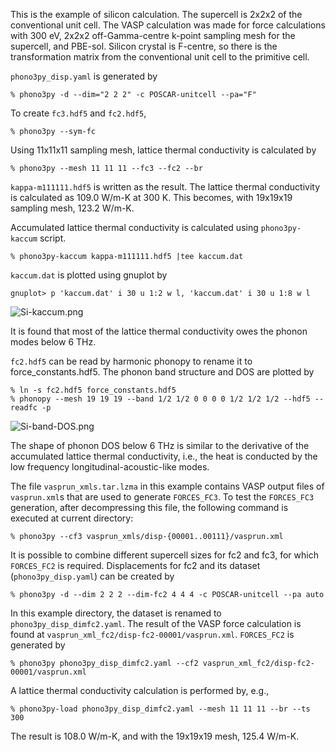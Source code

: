 This is the example of silicon calculation. The supercell is 2x2x2 of the
conventional unit cell. The VASP calculation was made for force calculations
with 300 eV, 2x2x2 off-Gamma-centre k-point sampling mesh for the supercell, and
PBE-sol. Silicon crystal is F-centre, so there is the transformation matrix from
the conventional unit cell to the primitive cell.

`phono3py_disp.yaml` is generated by

```
% phono3py -d --dim="2 2 2" -c POSCAR-unitcell --pa="F"
```

To create `fc3.hdf5` and `fc2.hdf5`,

```
% phono3py --sym-fc
```

Using 11x11x11 sampling mesh, lattice thermal conductivity is calculated by

```
% phono3py --mesh 11 11 11 --fc3 --fc2 --br
```

`kappa-m111111.hdf5` is written as the result. The lattice thermal conductivity
is calculated as 109.0 W/m-K at 300 K. This becomes, with 19x19x19 sampling
mesh, 123.2 W/m-K.

Accumulated lattice thermal conductivity is calculated using `phono3py-kaccum`
script.

```
% phono3py-kaccum kappa-m111111.hdf5 |tee kaccum.dat
```

`kaccum.dat` is plotted using gnuplot by

```
gnuplot> p 'kaccum.dat' i 30 u 1:2 w l, 'kaccum.dat' i 30 u 1:8 w l
```

![Si-kaccum.png](Si-kaccum.png)

It is found that most of the lattice thermal conductivity owes the phonon modes
below 6 THz.

`fc2.hdf5` can be read by harmonic phonopy to rename it to force_constants.hdf5.
The phonon band structure and DOS are plotted by

```
% ln -s fc2.hdf5 force_constants.hdf5
% phonopy --mesh 19 19 19 --band 1/2 1/2 0 0 0 0 1/2 1/2 1/2 --hdf5 --readfc -p
```

![Si-band-DOS.png](Si-band-DOS.png)

The shape of phonon DOS below 6 THz is similar to the derivative of the
accumulated lattice thermal conductivity, i.e., the heat is conducted by the low
frequency longitudinal-acoustic-like modes.

The file `vasprun_xmls.tar.lzma` in this example contains VASP output files of
`vasprun.xml`s that are used to generate `FORCES_FC3`. To test the `FORCES_FC3`
generation, after decompressing this file, the following command is executed at
current directory:

```
% phono3py --cf3 vasprun_xmls/disp-{00001..00111}/vasprun.xml
```

It is possible to combine different supercell sizes for fc2 and fc3, for which
`FORCES_FC2` is required. Displacements for fc2 and its dataset
(`phono3py_disp.yaml`) can be created by

```
% phono3py -d --dim 2 2 2 --dim-fc2 4 4 4 -c POSCAR-unitcell --pa auto
```

In this example directory, the dataset is renamed to
`phono3py_disp_dimfc2.yaml`. The result of the VASP force calculation is found
at `vasprun_xml_fc2/disp-fc2-00001/vasprun.xml`. `FORCES_FC2` is generated by

```
% phono3py phono3py_disp_dimfc2.yaml --cf2 vasprun_xml_fc2/disp-fc2-00001/vasprun.xml
```

A lattice thermal conductivity calculation is performed by, e.g.,
```
% phono3py-load phono3py_disp_dimfc2.yaml --mesh 11 11 11 --br --ts 300
```
The result is 108.0 W/m-K, and with the 19x19x19 mesh, 125.4 W/m-K.